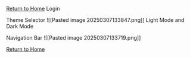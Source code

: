 [Return to Home](Docs/index.html)
Login

Theme Selector
![[Pasted image 20250307133847.png]]
Light Mode and Dark Mode

Navigation Bar
![[Pasted image 20250307133719.png]]

[Return to Home](Docs/index.html)